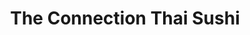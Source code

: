 ---
layout: place
title: "The Connection Thai Sushi"
permalink: /nevada/henderson/the-connection-thai-sushi.html
stateAbbr: NV
stateName: Nevada
cityName: Henderson
seo:
  name: "The Connection Thai Sushi"
  type: Restaurant
  links: http://theconnectionthaisushi.net/
description: "The Connection Thai Sushi serves delicious sushi in Henderson, Nevada. Try fresh Japanese dishes for a great dining experience. "
place_id: ChIJ8y2fQ_TRyIAR7d89bGf2jjw
photos:
  - name: >-
      places/ChIJ8y2fQ_TRyIAR7d89bGf2jjw/photos/AeeoHcLpGHyLfbpclqDzZ_xXSbgJiGj8TMSJZ9GxZ3Yj7Y75R7U0VF8WlU9m6f6V2-wkxKW-I07l9JwoaNgfVrZDxrQLYZu114MtmpHk_eE6fY59QtDwSScIYKbnTRY7uB_UPQ9J3iSRbAr8Yj8TVvBUJduzqk4E1GeO6u3wYA4qzz3pKQYMmpqr2dcNGmV2zjKaSxMFm-dlEk5GupkTQsasYBW8v_ZycHFuL2fOkVL2QeCMakO6y2o-StmkBk2vNxofe0XxLmupcHaDLAK_W0yAn1_54PzTeOYDfJ1YcHiKqqFl7w
    widthPx: 3024
    heightPx: 4032
    authorAttributions:
      - displayName: The Connection Thai Sushi
        uri: https://maps.google.com/maps/contrib/115336535608967455278
        photoUri: >-
          https://lh3.googleusercontent.com/a-/ALV-UjXcCEiApfbOgaZIRopZfRLwDFz5aLyIYz2BAMU9nLbzs7NOMGR3=s100-p-k-no-mo
    flagContentUri: >-
      https://www.google.com/local/imagery/report/?cb_client=maps_api_places.places_api&image_key=!1e10!2sAF1QipO_4N1UsESsoIlRbFlKc8Jsy5meF_kDp_FAIB-9&hl=en-US
    googleMapsUri: >-
      https://www.google.com/maps/place//data=!3m4!1e2!3m2!1sAF1QipO_4N1UsESsoIlRbFlKc8Jsy5meF_kDp_FAIB-9!2e10!4m2!3m1!1s0x80c8d1f4439f2df3:0x3c8ef6676c3ddfed
  - name: >-
      places/ChIJ8y2fQ_TRyIAR7d89bGf2jjw/photos/AeeoHcKgK-1Rn3UeaK3Uxjhcn5w8L4EBwpPLJ41-Gd75aSp-u4oNDdfMp3ZWLz1Pijbp2R6ykeMEyYanRs2PHczam2yWD7zfi2wrir_c_Z4dJ6nKGT-RhRPlOBhuVqxYU6N2RxbXnERBNiMTZ9mmByD2PdXl7bikE2T23k5DzHGfSMZAecy2fWsjTLH82NZLtXWpGieyFt3urhQOUr9hxsk1TYQ3kVV_7BfbdJo0gznobPUn0nITcgdetNIHxdpXjkQ_s8RWWbg9cpvWyYPbKFpNP7o9aT55Q7PpfQiEY9y--7OGqQ
    widthPx: 4032
    heightPx: 2269
    authorAttributions:
      - displayName: The Connection Thai Sushi
        uri: https://maps.google.com/maps/contrib/115336535608967455278
        photoUri: >-
          https://lh3.googleusercontent.com/a-/ALV-UjXcCEiApfbOgaZIRopZfRLwDFz5aLyIYz2BAMU9nLbzs7NOMGR3=s100-p-k-no-mo
    flagContentUri: >-
      https://www.google.com/local/imagery/report/?cb_client=maps_api_places.places_api&image_key=!1e10!2sAF1QipPiAUPoiifAVkCMRMemIQ2dG8zXpsV-MDxmV7ew&hl=en-US
    googleMapsUri: >-
      https://www.google.com/maps/place//data=!3m4!1e2!3m2!1sAF1QipPiAUPoiifAVkCMRMemIQ2dG8zXpsV-MDxmV7ew!2e10!4m2!3m1!1s0x80c8d1f4439f2df3:0x3c8ef6676c3ddfed
  - name: >-
      places/ChIJ8y2fQ_TRyIAR7d89bGf2jjw/photos/AeeoHcJ4ue-53UvHa2kagcdPKUFnxBai0pOc3CwNpBsn26Ds0AUy-xzxQtwnep1NazoeGovrXizX4DzfKX_ju9BTGSDvS2VJaCc-B2cN0pvnDniNqjeOT5YeOXw2ewcteSdCD7Da81OM2QLHySWIeGPZbsZ3drW5HIu38wPvmhoNsVPPiPOfq3ABXaOIrrOjQLiic7ZoZmEfulnw7j6LYQm7ca5Xxfrdyd5XWnCG-TNtQ77fBRSkZevI-EOqd6zOssJTB0J9pqJcowUKGRmopytSqgwtOcMgrUalp1nRHjmHhzEetnZOoxnYOwMAatuOiksfXoDF0CyY-XynyfIO-BgGkgwKLHWUZY-298UaZivZH06SrqWb06CfmWdaqJtHz0Y4BJf11kuRpdQ_ChgMasQAFP2UT7dyw2UWU8FnuSuEMbgw2Q
    widthPx: 4032
    heightPx: 3024
    authorAttributions:
      - displayName: Stéphane Dumais
        uri: https://maps.google.com/maps/contrib/106386971653428007378
        photoUri: >-
          https://lh3.googleusercontent.com/a-/ALV-UjVgDqNdRx6pCZR45J5kkUU2RMmVI1uxLviW-Lg8tcl3E76n4P3B=s100-p-k-no-mo
    flagContentUri: >-
      https://www.google.com/local/imagery/report/?cb_client=maps_api_places.places_api&image_key=!1e10!2sCIHM0ogKEICAgMDIi5f9Mw&hl=en-US
    googleMapsUri: >-
      https://www.google.com/maps/place//data=!3m4!1e2!3m2!1sCIHM0ogKEICAgMDIi5f9Mw!2e10!4m2!3m1!1s0x80c8d1f4439f2df3:0x3c8ef6676c3ddfed
  - name: >-
      places/ChIJ8y2fQ_TRyIAR7d89bGf2jjw/photos/AeeoHcKvPNelzVqDzgbU74_805gygSoGQVCKi78QxT2mgjTDVplF5FOhnXhZ1jtnp0k3oMUsqrPq8iKBL9cAqsc-r4NbRmARu82y1i7fmR2qenYfrmePgaa5ykqcv2rQRVDGvNTZNt4wpNQYjzc00weqtzQnpROPY9ENdfRArTDwEkW3ZVhhJ6h20yf0y_SAS0uAKT6aGuF3RObQdVu_LUcqc18IQB4dbKjiGIIcjJF-Olxl4Dkum0Fa_a4y3VwTvOYUJNVOTVY7VDvQkN0D4bf4_V1Vo-Jdi_SxUCiDo51jGKyEcV4NkeQuqC8I3he4XdEMOX2AAjyXpD--Fm01i1BmhY9TYmyRDbpqKgsm7M12u6rPPrYfu72oalUVa1DuvQTEAMtAV_bNrokN-t7SLxF1cvfwwEM-y8yjwOeecGXgIcmgGYs
    widthPx: 4032
    heightPx: 3024
    authorAttributions:
      - displayName: Phithak Mongkhonthanasap
        uri: https://maps.google.com/maps/contrib/101008940438156475805
        photoUri: >-
          https://lh3.googleusercontent.com/a/ACg8ocKmG9BZvvf1kgUtrtYKurzA4rNWycmYt-KOTbZ-3bN8LT7u=s100-p-k-no-mo
    flagContentUri: >-
      https://www.google.com/local/imagery/report/?cb_client=maps_api_places.places_api&image_key=!1e10!2sCIHM0ogKEICAgICW_In2yQE&hl=en-US
    googleMapsUri: >-
      https://www.google.com/maps/place//data=!3m4!1e2!3m2!1sCIHM0ogKEICAgICW_In2yQE!2e10!4m2!3m1!1s0x80c8d1f4439f2df3:0x3c8ef6676c3ddfed
  - name: >-
      places/ChIJ8y2fQ_TRyIAR7d89bGf2jjw/photos/AeeoHcJfkfkyQaltsHak7nAF-MxiKhDtRy12fhzsY8l3OrNkCFrfLpFghBHJjtLrqDQsoGDIS8cJeMdQwSQZpDaNlJ1ea8KfnWGRhh679PmQ4AgOq3T2MpSqT203Lj8Bw5veJsIxuB08jhIoZfsiiWwSVzosnbH39G-l6wrIuyc8ywyZHMI122ad_Pz2R7n6rl_HMDtCGpLTobS-7c_laEtsOfXrJE5Ycb30sVLqXiluAzBrdDy2tWN4LtzVOdgrYHOiERxFj10dV4SBOqzC9b1wYtEb6IoODmBInsJFRmJ2DO3W4TLphTMvX3FjCIjntEWQDA2rI92j-w-lrxRraZdBxLOoAdpfcN410b--SnHZj8HgRDDU4yNMm9nvHAcJGd2-0Egyf34n3Lk47waqYsZwwZFvHMDmF9hZH-y9KxJE6WmUD-cO_CDkdcePnZ6GTg
    widthPx: 3000
    heightPx: 4000
    authorAttributions:
      - displayName: Juan Velez
        uri: https://maps.google.com/maps/contrib/105487686751479520356
        photoUri: >-
          https://lh3.googleusercontent.com/a-/ALV-UjURmS5A8zmgaFK2PIsc0bNs7870mplGC4xy0FF_ON6TfqwJHe9W=s100-p-k-no-mo
    flagContentUri: >-
      https://www.google.com/local/imagery/report/?cb_client=maps_api_places.places_api&image_key=!1e10!2sCIABIhADydERai_kMGfXAKQAA8lI&hl=en-US
    googleMapsUri: >-
      https://www.google.com/maps/place//data=!3m4!1e2!3m2!1sCIABIhADydERai_kMGfXAKQAA8lI!2e10!4m2!3m1!1s0x80c8d1f4439f2df3:0x3c8ef6676c3ddfed
  - name: >-
      places/ChIJ8y2fQ_TRyIAR7d89bGf2jjw/photos/AeeoHcIOVwnOiAjJllB9cQWutXwGmsj--pr3D31SCPoJKE5cYObHPE9CsKx80bvM8uRv3ucw6pwjBNsV5wakK782ROT-MPFMD3_2SIt9fy-JbchNOm_zzTJEp-njoKHTG4Y9-zyMCTOSxKsP4SnuAY3mGU2Dj7zRE2qgIPFPZEjtioiHGhm_AwVbFWfFn3mtb4T6phpgJGGwv7k2pto6CUBKcphFxt5L8W6ql8GD1rMuOriHV1n2xtwLvLDKDTl1xTfvVRRlwFkjUByP8lyX1TD8cWZmLE2GcZgjQm7YLuxPnrwzZA
    widthPx: 960
    heightPx: 720
    authorAttributions:
      - displayName: The Connection Thai Sushi
        uri: https://maps.google.com/maps/contrib/115336535608967455278
        photoUri: >-
          https://lh3.googleusercontent.com/a-/ALV-UjXcCEiApfbOgaZIRopZfRLwDFz5aLyIYz2BAMU9nLbzs7NOMGR3=s100-p-k-no-mo
    flagContentUri: >-
      https://www.google.com/local/imagery/report/?cb_client=maps_api_places.places_api&image_key=!1e10!2sAF1QipMInnOR_9LT8Ub04W_OHf2yONxiZUfcj1RaiHoN&hl=en-US
    googleMapsUri: >-
      https://www.google.com/maps/place//data=!3m4!1e2!3m2!1sAF1QipMInnOR_9LT8Ub04W_OHf2yONxiZUfcj1RaiHoN!2e10!4m2!3m1!1s0x80c8d1f4439f2df3:0x3c8ef6676c3ddfed
  - name: >-
      places/ChIJ8y2fQ_TRyIAR7d89bGf2jjw/photos/AeeoHcJOFSC8CFGG8-DldNXOyIN1y3XS31GXN4jD-FiRR2i0ylYoDEx5RPqXhbt0reHEqUQvUrJotYaYZEWZTWz0_Jq73igsPybt6vYJi3om07eBjvpQARllguiWaaDM4AHCkl44zTc532dsYirRLyjcMARj3JKgRrqzIJfsjX68qvQ9MDLarUXMd3eOOIHj9bbCqJPMTeobSjwIbJ_XhT2yjiVfQDFxZb8PINE85krTMrP9f3BpX-jt-fwjlqWTG07eQa9AhFc884yahqjBYCie_IH72a9mO7QXecxRNl8gLd4bNw
    widthPx: 4032
    heightPx: 3024
    authorAttributions:
      - displayName: The Connection Thai Sushi
        uri: https://maps.google.com/maps/contrib/115336535608967455278
        photoUri: >-
          https://lh3.googleusercontent.com/a-/ALV-UjXcCEiApfbOgaZIRopZfRLwDFz5aLyIYz2BAMU9nLbzs7NOMGR3=s100-p-k-no-mo
    flagContentUri: >-
      https://www.google.com/local/imagery/report/?cb_client=maps_api_places.places_api&image_key=!1e10!2sAF1QipMg_zC1Q0C3LlZehzquGNF5QbNXOTOAInAm1HCN&hl=en-US
    googleMapsUri: >-
      https://www.google.com/maps/place//data=!3m4!1e2!3m2!1sAF1QipMg_zC1Q0C3LlZehzquGNF5QbNXOTOAInAm1HCN!2e10!4m2!3m1!1s0x80c8d1f4439f2df3:0x3c8ef6676c3ddfed
  - name: >-
      places/ChIJ8y2fQ_TRyIAR7d89bGf2jjw/photos/AeeoHcI8Wauu00m4Odxuy6IHekc5IjSjBwDXcsjZSUWBriQ7KK7K4ZMfwLfiNG_UBZR5vNGzZL_KGf7_9H2qm9Smidm8JnSU2aLKOazjqkMZgqTYsy_co1e44oxsD3bxUKYvl1PZsx54JjNCCuQ9yU2rSqRO58iChHTZt8N0zgMd2jwNybPYckCNDEo8t70REAfSnE58t5229lQAxk009Y9MBMG_OQoP2ZKFdEUxdHk0ycLUHVEKsGdtWg3HwlqzI9vOOFY0qtN3X9rxKOs8tO8u85U27jnnVV3vn77OxbfaOv3j-Q
    widthPx: 4032
    heightPx: 3024
    authorAttributions:
      - displayName: The Connection Thai Sushi
        uri: https://maps.google.com/maps/contrib/115336535608967455278
        photoUri: >-
          https://lh3.googleusercontent.com/a-/ALV-UjXcCEiApfbOgaZIRopZfRLwDFz5aLyIYz2BAMU9nLbzs7NOMGR3=s100-p-k-no-mo
    flagContentUri: >-
      https://www.google.com/local/imagery/report/?cb_client=maps_api_places.places_api&image_key=!1e10!2sAF1QipP6XaTIbTEl1rabLeErrI-yZtZgbZGsGCTewYUM&hl=en-US
    googleMapsUri: >-
      https://www.google.com/maps/place//data=!3m4!1e2!3m2!1sAF1QipP6XaTIbTEl1rabLeErrI-yZtZgbZGsGCTewYUM!2e10!4m2!3m1!1s0x80c8d1f4439f2df3:0x3c8ef6676c3ddfed
  - name: >-
      places/ChIJ8y2fQ_TRyIAR7d89bGf2jjw/photos/AeeoHcIT26gEA-JYw3vQlSqbbb41FK5eW1VQq4pOrWyWwErIKJtTasj6J9BaODvoow_lnD5aBjrMZxVChNbkOm9q-kZ3_LGbzZt4ab0yc2YRIQSTocYwe1VPclDooOpy7IC8C0EBykt4jU8ymwCgvPY-j3szJ04MRGsNC3XGC7Dforilv3FeIBoLzAh_II_twWVwqm7LODOzDSWjV1toJZavCQqz33rx0-YCD2KXtrj23icf0-Jlu0XuDAhyR4C115oeUEsX7mTnafxhjzYYi7vai1qzxWrTj7P7Tp9QSwNCOcZD4A
    widthPx: 4032
    heightPx: 3024
    authorAttributions:
      - displayName: The Connection Thai Sushi
        uri: https://maps.google.com/maps/contrib/115336535608967455278
        photoUri: >-
          https://lh3.googleusercontent.com/a-/ALV-UjXcCEiApfbOgaZIRopZfRLwDFz5aLyIYz2BAMU9nLbzs7NOMGR3=s100-p-k-no-mo
    flagContentUri: >-
      https://www.google.com/local/imagery/report/?cb_client=maps_api_places.places_api&image_key=!1e10!2sAF1QipN0dyIRwS0B1clWzSDFPMoyBcobCJOT-C2yWK09&hl=en-US
    googleMapsUri: >-
      https://www.google.com/maps/place//data=!3m4!1e2!3m2!1sAF1QipN0dyIRwS0B1clWzSDFPMoyBcobCJOT-C2yWK09!2e10!4m2!3m1!1s0x80c8d1f4439f2df3:0x3c8ef6676c3ddfed
  - name: >-
      places/ChIJ8y2fQ_TRyIAR7d89bGf2jjw/photos/AeeoHcJksMPT3vnB2wNRuT4-b3ufup2XVZKsYHh4lIsHDaYfSbXl9cpBJ9iwW17sfq-wqbdq97Ep7lQtz22kz2ZRViv5LZM_sQoSjqlWO8d8xC36cycB7xvR2LGpA2JIX-_IGSTRmXff73PYJZmaqvXWjV64ELHrwBsSFWRyYjftmLIXLcJfLUfR7E7M_25JHPazp3HPhvMsKxO95pBZgBZvCUHqMRh3aT88b0vLReeK87THswX9n-fLDutxg_oOnQ1Qx3M8NKUDJXIMH19lkZA-SZ-ixVJqtOGBQGvwbEMJzVboFA
    widthPx: 960
    heightPx: 720
    authorAttributions:
      - displayName: The Connection Thai Sushi
        uri: https://maps.google.com/maps/contrib/115336535608967455278
        photoUri: >-
          https://lh3.googleusercontent.com/a-/ALV-UjXcCEiApfbOgaZIRopZfRLwDFz5aLyIYz2BAMU9nLbzs7NOMGR3=s100-p-k-no-mo
    flagContentUri: >-
      https://www.google.com/local/imagery/report/?cb_client=maps_api_places.places_api&image_key=!1e10!2sAF1QipNBFKjfZzCA3vxLJP89z4vpkHAsDUAp_yKu2EZS&hl=en-US
    googleMapsUri: >-
      https://www.google.com/maps/place//data=!3m4!1e2!3m2!1sAF1QipNBFKjfZzCA3vxLJP89z4vpkHAsDUAp_yKu2EZS!2e10!4m2!3m1!1s0x80c8d1f4439f2df3:0x3c8ef6676c3ddfed
address: 2724 N Green Valley Pkwy, Henderson, NV 89014, USA
street: 2724 N Green Valley Pkwy
city: Henderson
state: NV
zip: '89014'
country: USA
neighborhood: Green Valley North
latitude: '36.069584'
longitude: '-115.080631'
accessibility_options:
  wheelchairAccessibleParking: true
  wheelchairAccessibleEntrance: true
  wheelchairAccessibleRestroom: true
  wheelchairAccessibleSeating: true
business_status: OPERATIONAL
name: The Connection Thai Sushi
google_maps_links:
  directionsUri: >-
    https://www.google.com/maps/dir//''/data=!4m7!4m6!1m1!4e2!1m2!1m1!1s0x80c8d1f4439f2df3:0x3c8ef6676c3ddfed!3e0
  placeUri: https://maps.google.com/?cid=4363696013026648045
  writeAReviewUri: >-
    https://www.google.com/maps/place//data=!4m3!3m2!1s0x80c8d1f4439f2df3:0x3c8ef6676c3ddfed!12e1
  reviewsUri: >-
    https://www.google.com/maps/place//data=!4m4!3m3!1s0x80c8d1f4439f2df3:0x3c8ef6676c3ddfed!9m1!1b1
  photosUri: >-
    https://www.google.com/maps/place//data=!4m3!3m2!1s0x80c8d1f4439f2df3:0x3c8ef6676c3ddfed!10e5
primary_type: Restaurant
opening_hours:
  regular:
    - 'Monday: Closed'
    - 'Tuesday: 11:00 AM – 3:00 PM, 4:00 – 10:00 PM'
    - 'Wednesday: 11:00 AM – 3:00 PM, 4:00 – 10:00 PM'
    - 'Thursday: 11:00 AM – 3:00 PM, 4:00 – 10:00 PM'
    - 'Friday: 11:00 AM – 3:00 PM, 4:00 – 10:00 PM'
    - 'Saturday: 12:00 – 10:00 PM'
    - 'Sunday: 12:00 – 9:00 PM'
  current:
    - 'Monday: Closed'
    - 'Tuesday: 11:00 AM – 3:00 PM, 4:00 – 10:00 PM'
    - 'Wednesday: 11:00 AM – 3:00 PM, 4:00 – 10:00 PM'
    - 'Thursday: 11:00 AM – 3:00 PM, 4:00 – 10:00 PM'
    - 'Friday: 11:00 AM – 3:00 PM, 4:00 – 10:00 PM'
    - 'Saturday: 12:00 – 10:00 PM'
    - 'Sunday: 12:00 – 9:00 PM'
secondary_opening_hours:
  regular:
    weekdayDescriptions: null
    type: null
  current:
    weekdayDescriptions: null
    type: null
phone: (702) 522-7736
price_level: PRICE_LEVEL_MODERATE
price_range: $20 &ndash; $30
rating: '4.7'
rating_count: 0
website: http://theconnectionthaisushi.net/
reviews: null
parking_options: null
payment_options: null
allow_dogs: null
curbside_pickup: null
delivery: null
dine_in: null
good_for_children: null
good_for_groups: null
good_for_sports: null
live_music: null
menu_for_children: null
outdoor_seating: null
reservable: null
restroom: null
serves_beer: null
serves_breakfast: null
serves_brunch: null
serves_cocktails: null
serves_coffee: null
serves_dinner: null
serves_dessert: null
serves_lunch: null
serves_vegetarian_food: null
serves_wine: null
takeout: null
update_category: essentials
summary: null

---